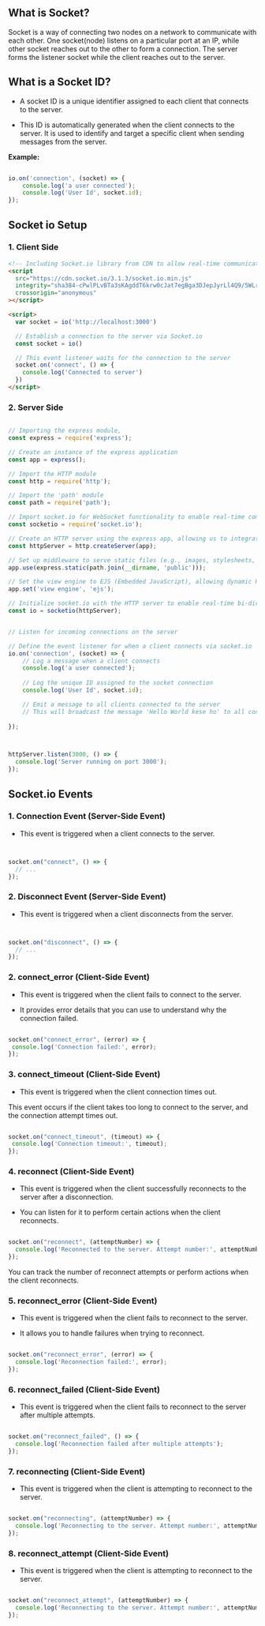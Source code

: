 ## What is Socket?

Socket is a way of connecting two nodes on a network to communicate with each other. One socket(node) listens on a particular port at an IP, while other socket reaches out to the other to form a connection. The server forms the listener socket while the client reaches out to the server.


##  What is a Socket ID?

- A socket ID is a unique identifier assigned to each client that connects to the server.

- This ID is automatically generated when the client connects to the server. It is used to identify and target a specific client when sending messages from the server.

**Example:**

```javascript

io.on('connection', (socket) => {
    console.log('a user connected');
    console.log('User Id', socket.id);
});

```



## Socket io Setup

### 1. Client Side


```html
<!-- Including Socket.io library from CDN to allow real-time communication -->
<script
  src="https://cdn.socket.io/3.1.3/socket.io.min.js"
  integrity="sha384-cPwlPLvBTa3sKAgddT6krw0cJat7egBga3DJepJyrLl4Q9/5WLra3rrnMcyTyOnh"
  crossorigin="anonymous"
></script>

<script>
  var socket = io('http://localhost:3000')

  // Establish a connection to the server via Socket.io
  const socket = io()

  // This event listener waits for the connection to the server
  socket.on('connect', () => {
    console.log('Connected to server')
  })
</script>
```


### 2. Server Side

```javascript

// Importing the express module, 
const express = require('express');

// Create an instance of the express application
const app = express();

// Import the HTTP module 
const http = require('http');

// Import the 'path' module 
const path = require('path');

// Import socket.io for WebSocket functionality to enable real-time communication
const socketio = require('socket.io');

// Create an HTTP server using the express app, allowing us to integrate socket.io later
const httpServer = http.createServer(app);

// Set up middleware to serve static files (e.g., images, stylesheets, etc.) from the 'public' directory
app.use(express.static(path.join(__dirname, 'public')));

// Set the view engine to EJS (Embedded JavaScript), allowing dynamic HTML rendering with data
app.set('view engine', 'ejs');

// Initialize socket.io with the HTTP server to enable real-time bi-directional communication
const io = socketio(httpServer);


// Listen for incoming connections on the server

// Define the event listener for when a client connects via socket.io
io.on('connection', (socket) => {
    // Log a message when a client connects
    console.log('a user connected');
    
    // Log the unique ID assigned to the socket connection
    console.log('User Id', socket.id);

    // Emit a message to all clients connected to the server
    // This will broadcast the message 'Hello World kese ho' to all connected clients
   
});



httpServer.listen(3000, () => {
  console.log('Server running on port 3000');
});

```



## Socket.io Events

### 1. Connection Event (Server-Side Event)


- This event is triggered when a client connects to the server.

```javascript


socket.on("connect", () => {
  // ...
});

```


### 2. Disconnect Event (Server-Side Event)




- This event is triggered when a client disconnects from the server.

```javascript


socket.on("disconnect", () => {
  // ...
});

```

### 2. connect_error (Client-Side Event)


- This event is triggered when the client fails to connect to the server.

- It provides error details that you can use to understand why the connection failed.

```javascript

socket.on("connect_error", (error) => {
 console.log('Connection failed:', error);
});

```

### 3. connect_timeout (Client-Side Event)


- This event is triggered when the client connection times out.

This event occurs if the client takes too long to connect to the server, and the connection attempt times out.

```javascript

socket.on("connect_timeout", (timeout) => {
 console.log('Connection timeout:', timeout);
});

```

### 4. reconnect (Client-Side Event)


- This event is triggered when the client successfully reconnects to the server after a disconnection.

- You can listen for it to perform certain actions when the client reconnects.

```javascript

socket.on("reconnect", (attemptNumber) => {
  console.log('Reconnected to the server. Attempt number:', attemptNumber);
});

```


You can track the number of reconnect attempts or perform actions when the client reconnects.




### 5. reconnect_error (Client-Side Event)


- This event is triggered when the client fails to reconnect to the server.

- It allows you to handle failures when trying to reconnect.



```javascript

socket.on("reconnect_error", (error) => {
  console.log('Reconnection failed:', error);
});

```


### 6. reconnect_failed (Client-Side Event)


- This event is triggered when the client fails to reconnect to the server after multiple attempts.

```javascript

socket.on("reconnect_failed", () => {
  console.log('Reconnection failed after multiple attempts');
});

```



### 7. reconnecting (Client-Side Event)


- This event is triggered when the client is attempting to reconnect to the server.

```javascript

socket.on("reconnecting", (attemptNumber) => {
  console.log('Reconnecting to the server. Attempt number:', attemptNumber);
});

```

### 8. reconnect_attempt (Client-Side Event)


- This event is triggered when the client is attempting to reconnect to the server.

```javascript

socket.on("reconnect_attempt", (attemptNumber) => {
  console.log('Reconnecting to the server. Attempt number:', attemptNumber);
});

```

